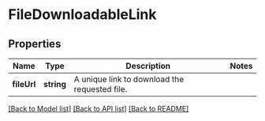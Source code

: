 # FileDownloadableLink

## Properties
Name | Type | Description | Notes
------------ | ------------- | ------------- | -------------
**fileUrl** | **string** | A unique link to download the requested file. | 

[[Back to Model list]](../../README.md#documentation-for-models) [[Back to API list]](../../README.md#documentation-for-api-endpoints) [[Back to README]](../../README.md)


